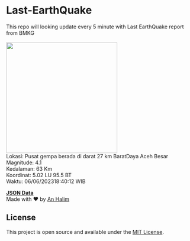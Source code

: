 # Last-EarthQuake
This repo will looking update every 5 minute with Last EarthQuake report from BMKG
<br>
<br>
<img src="https://static.bmkg.go.id/20230606184012.mmi.jpg" width="300"/>
<br>
Lokasi: Pusat gempa berada di darat 27 km BaratDaya Aceh Besar <br>
Magnitude: 4.1 <br>
Kedalaman: 63 Km <br>
Koordinat: 5.02 LU 95.5 BT <br>
Waktu: 06/06/202318:40:12 WIB <br>

<a href="./data/data.json">**JSON Data**</a>
<br>
Made with ❤️ by <a href="https://github.com/an-halim">An Halim</a>
## License

This project is open source and available under the [MIT License](LICENSE).
